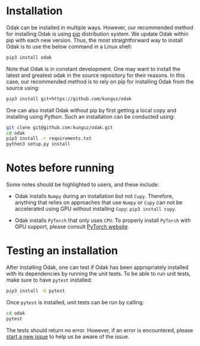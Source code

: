 # Installation
Odak can be installed in multiple ways. 
However, our recommended method for installing Odak is using [pip](https://pypi.org/project/pip) distribution system. 
We update Odak within pip with each new version.
Thus, the most straightforward way to install Odak is to use the below command in a Linux shell:

```bash
pip3 install odak
```
Note that Odak is in constant development. 
One may want to install the latest and greatest odak in the source repository for their reasons.
In this case, our recommended method is to rely on pip for installing Odak from the source using:

```bash
pip3 install git+https://github.com/kunguz/odak
```

One can also install Odak without pip by first getting a local copy and installing using Python. 
Such an installation can be conducted using:

```bash
git clone git@github.com:kunguz/odak.git
cd odak
pip3 install -r requirements.txt
python3 setup.py install
```

# Notes before running
Some notes should be highlighted to users, and these include:

* Odak installs `Numpy` during an installation but not `Cupy`. 
Therefore, anything that relies on approaches that use `Numpy` or `Cupy` can not be accelerated using GPU without installing `Cupy`: `pip3 install cupy`.

* Odak installs `PyTorch` that only uses `CPU`. 
To properly install `PyTorch` with GPU support, please consult [PyTorch website](https://pytorch.org).

# Testing an installation
After installing Odak, one can test if Odak has been appropriately installed with its dependencies by running the unit tests.
To be able to run unit tests, make sure to have `pytest` installed:

```bash
pip3 install -U pytest
```

Once `pytest` is installed, unit tests can be run by calling:
 
```bash
cd odak
pytest
```
The tests should return no error.
However, if an error is encountered, please [start a new issue](https://github.com/kunguz/odak/issues) to help us be aware of the issue.
